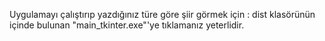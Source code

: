 Uygulamayı çalıştırıp yazdığınız türe göre şiir görmek için : dist klasörünün içinde bulunan "main_tkinter.exe"'ye tıklamanız yeterlidir.
